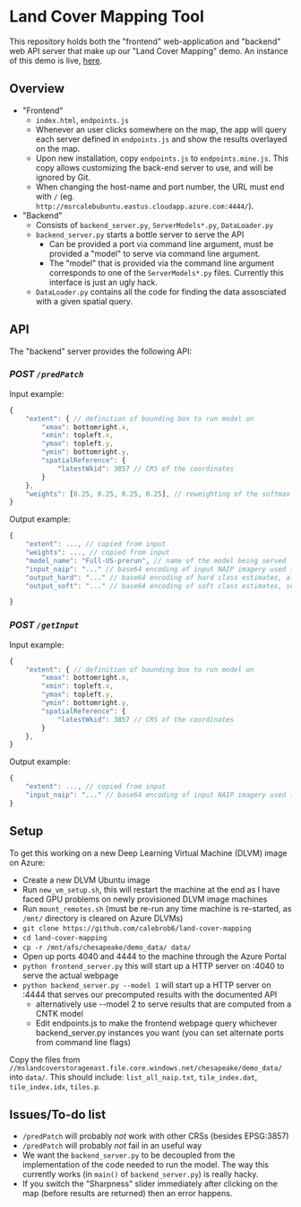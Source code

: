 # Land Cover Mapping Tool


This repository holds both the "frontend" web-application and "backend" web API server that make up our "Land Cover Mapping" demo. An instance of this demo is live, [here](http://msrcalebubuntu.eastus.cloudapp.azure.com:4040/).


## Overview

- "Frontend"
  - `index.html`, `endpoints.js`
  - Whenever an user clicks somewhere on the map, the app will query each server defined in `endpoints.js` and show the results overlayed on the map.
  - Upon new installation, copy `endpoints.js` to `endpoints.mine.js`. This copy allows customizing the back-end server to use, and will be ignored by Git.
  - When changing the host-name and port number, the URL must end with `/` (eg. `http://msrcalebubuntu.eastus.cloudapp.azure.com:4444/`).
- "Backend"
  - Consists of `backend_server.py`, `ServerModels*.py`, `DataLoader.py`
  - `backend_server.py` starts a bottle server to serve the API
    - Can be provided a port via command line argument, must be provided a "model" to serve via command line argument.
    - The "model" that is provided via the command line argument corresponds to one of the `ServerModels*.py` files. Currently this interface is just an ugly hack.
  - `DataLoader.py` contains all the code for finding the data assosciated with a given spatial query.


## API

The "backend" server provides the following API:

### *POST `/predPatch`*

Input example:
```js
{
    "extent": { // definition of bounding box to run model on
        "xmax": bottomright.x,
        "xmin": topleft.x,
        "ymax": topleft.y,
        "ymin": bottomright.y,
        "spatialReference": {
            "latestWkid": 3857 // CRS of the coordinates
        }
    },
    "weights": [0.25, 0.25, 0.25, 0.25], // reweighting of the softmax outputs, there should be one number (per class)
}
```

Output example:
```js
{
    "extent": ..., // copied from input
    "weights": ..., // copied from input
    "model_name": "Full-US-prerun", // name of the model being served
    "input_naip": "..." // base64 encoding of input NAIP imagery used to generate the model output, as PNG
    "output_hard": "..." // base64 encoding of hard class estimates, also as PNG
    "output_soft": "..." // base64 encoding of soft class estimates, see `utils.class_prediction_to_img()` for how image is generated

}
```

### *POST `/getInput`*

Input example:
```js
{
    "extent": { // definition of bounding box to run model on
        "xmax": bottomright.x,
        "xmin": topleft.x,
        "ymax": topleft.y,
        "ymin": bottomright.y,
        "spatialReference": {
            "latestWkid": 3857 // CRS of the coordinates
        }
    },
}
```

Output example:
```js
{
    "extent": ..., // copied from input
    "input_naip": "..." // base64 encoding of input NAIP imagery used to generate the model output, as PNG
}
```


## Setup

To get this working on a new Deep Learning Virtual Machine (DLVM) image on Azure:
- Create a new DLVM Ubuntu image
- Run `new_vm_setup.sh`, this will restart the machine at the end as I have faced GPU problems on newly provisioned DLVM image machines
- Run `mount_remotes.sh` (must be re-run any time machine is re-started, as `/mnt/` directory is cleared on Azure DLVMs)
- `git clone https://github.com/calebrob6/land-cover-mapping`
- `cd land-cover-mapping`
- `cp -r /mnt/afs/chesapeake/demo_data/ data/`
- Open up ports 4040 and 4444 to the machine through the Azure Portal
- `python frontend_server.py` this will start up a HTTP server on :4040 to serve the actual webpage
- `python backend_server.py --model 1` will start up a HTTP server on :4444 that serves our precomputed results with the documented API
  - alternatively use --model 2 to serve results that are computed from a CNTK model
  - Edit endpoints.js to make the frontend webpage query whichever backend_server.py instances you want (you can set alternate ports from command line flags)

Copy the files from `//mslandcoverstorageeast.file.core.windows.net/chesapeake/demo_data/` into `data/`. This should include: `list_all_naip.txt`, `tile_index.dat`, `tile_index.idx`, `tiles.p`.


## Issues/To-do list

- `/predPatch` will probably _not_ work with other CRSs (besides EPSG:3857)
- `/predPatch` will probably _not_ fail in an useful way
- We want the `backend_server.py` to be decoupled from the implementation of the code needed to run the model. The way this currently works (in `main()` of `backend_server.py`) is really hacky.
- If you switch the "Sharpness" slider immediately after clicking on the map (before results are returned) then an error happens.
